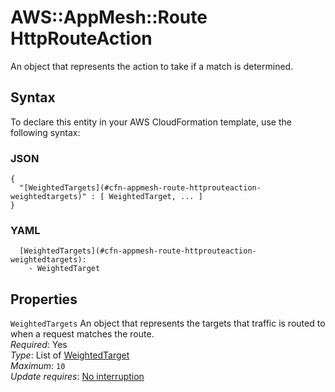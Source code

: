 # AWS::AppMesh::Route HttpRouteAction<a name="aws-properties-appmesh-route-httprouteaction"></a>

An object that represents the action to take if a match is determined\.

## Syntax<a name="aws-properties-appmesh-route-httprouteaction-syntax"></a>

To declare this entity in your AWS CloudFormation template, use the following syntax:

### JSON<a name="aws-properties-appmesh-route-httprouteaction-syntax.json"></a>

```
{
  "[WeightedTargets](#cfn-appmesh-route-httprouteaction-weightedtargets)" : [ WeightedTarget, ... ]
}
```

### YAML<a name="aws-properties-appmesh-route-httprouteaction-syntax.yaml"></a>

```
  [WeightedTargets](#cfn-appmesh-route-httprouteaction-weightedtargets):
    - WeightedTarget
```

## Properties<a name="aws-properties-appmesh-route-httprouteaction-properties"></a>

`WeightedTargets` <a name="cfn-appmesh-route-httprouteaction-weightedtargets"></a>
An object that represents the targets that traffic is routed to when a request matches the route\.  
_Required_: Yes  
_Type_: List of [WeightedTarget](aws-properties-appmesh-route-weightedtarget.md)  
_Maximum_: `10`  
_Update requires_: [No interruption](https://docs.aws.amazon.com/AWSCloudFormation/latest/UserGuide/using-cfn-updating-stacks-update-behaviors.html#update-no-interrupt)
